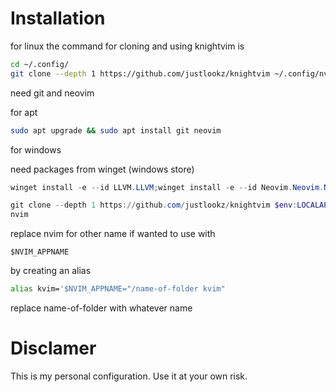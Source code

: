 # Installation 

for linux the command for cloning and using knightvim is 

```bash
cd ~/.config/
git clone --depth 1 https://github.com/justlookz/knightvim ~/.config/nvim
```

need git and neovim 

for apt 

```bash
sudo apt upgrade && sudo apt install git neovim
```

for windows 

need packages from winget (windows store)
```powershell
winget install -e --id LLVM.LLVM;winget install -e --id Neovim.Neovim.Nightly;winget install -e --id Git.Git
```

```powershell
git clone --depth 1 https://github.com/justlookz/knightvim $env:LOCALAPPDATA\nvim
nvim

```



replace nvim for other name if wanted to use with
```text
$NVIM_APPNAME
```
by creating an alias
```bash
alias kvim='$NVIM_APPNAME="/name-of-folder kvim"
```
replace name-of-folder with whatever name 


# Disclamer
This is my personal configuration. 
Use it at your own risk. 
